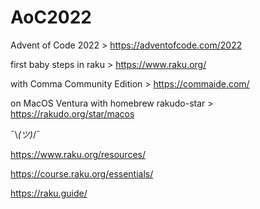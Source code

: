 # AoC2022

Advent of Code 2022 > https://adventofcode.com/2022

first baby steps in raku > https://www.raku.org/

with Comma Community Edition > https://commaide.com/

on MacOS Ventura with homebrew rakudo-star > https://rakudo.org/star/macos

¯\\_(ツ)_/¯

https://www.raku.org/resources/

https://course.raku.org/essentials/

https://raku.guide/
